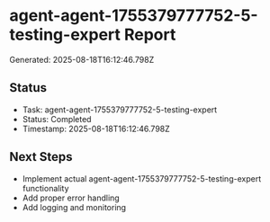 # agent-agent-1755379777752-5-testing-expert Report

Generated: 2025-08-18T16:12:46.798Z

## Status
- Task: agent-agent-1755379777752-5-testing-expert
- Status: Completed
- Timestamp: 2025-08-18T16:12:46.798Z

## Next Steps
- Implement actual agent-agent-1755379777752-5-testing-expert functionality
- Add proper error handling
- Add logging and monitoring
